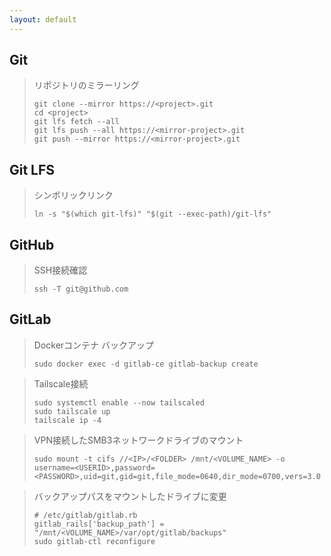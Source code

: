 ```yaml
---
layout: default
---
```


## Git
> リポジトリのミラーリング
> ```shell
> git clone --mirror https://<project>.git
> cd <project>
> git lfs fetch --all
> git lfs push --all https://<mirror-project>.git
> git push --mirror https://<mirror-project>.git
> ```

## Git LFS
> シンボリックリンク
> ```shell
> ln -s "$(which git-lfs)" "$(git --exec-path)/git-lfs"
> ```

## GitHub
> SSH接続確認
> ```shell
> ssh -T git@github.com
> ```

## GitLab
> Dockerコンテナ バックアップ
> ```shell
> sudo docker exec -d gitlab-ce gitlab-backup create
> ```

> Tailscale接続
> ```shell
> sudo systemctl enable --now tailscaled
> sudo tailscale up
> tailscale ip -4
> ```

> VPN接続したSMB3ネットワークドライブのマウント
> ```shell
> sudo mount -t cifs //<IP>/<FOLDER> /mnt/<VOLUME_NAME> -o username=<USERID>,password=<PASSWORD>,uid=git,gid=git,file_mode=0640,dir_mode=0700,vers=3.0
> ```

> バックアップパスをマウントしたドライブに変更
> ```shell
> # /etc/gitlab/gitlab.rb
> gitlab_rails['backup_path'] = "/mnt/<VOLUME_NAME>/var/opt/gitlab/backups"
> sudo gitlab-ctl reconfigure
> ```
